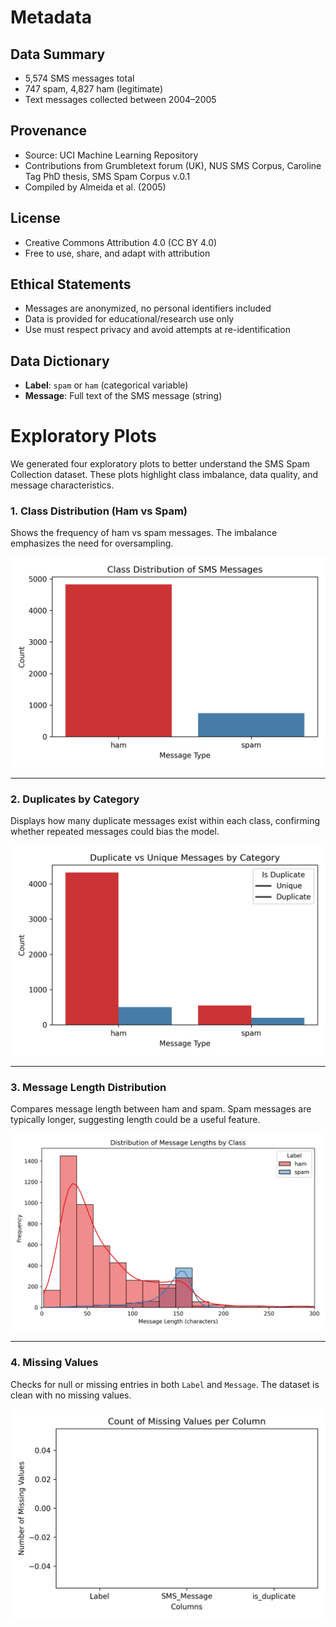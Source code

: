 # Metadata

## Data Summary
- 5,574 SMS messages total
- 747 spam, 4,827 ham (legitimate)
- Text messages collected between 2004–2005

## Provenance
- Source: UCI Machine Learning Repository  
- Contributions from Grumbletext forum (UK), NUS SMS Corpus, Caroline Tag PhD thesis, SMS Spam Corpus v.0.1  
- Compiled by Almeida et al. (2005)

## License
- Creative Commons Attribution 4.0 (CC BY 4.0)  
- Free to use, share, and adapt with attribution

## Ethical Statements
- Messages are anonymized, no personal identifiers included  
- Data is provided for educational/research use only  
- Use must respect privacy and avoid attempts at re-identification  

## Data Dictionary
- **Label**: `spam` or `ham` (categorical variable)  
- **Message**: Full text of the SMS message (string)  

# Exploratory Plots

We generated four exploratory plots to better understand the SMS Spam Collection dataset. These plots highlight class imbalance, data quality, and message characteristics.

### 1. Class Distribution (Ham vs Spam)
Shows the frequency of ham vs spam messages. The imbalance emphasizes the need for oversampling.

![Class Distribution](../OUTPUT/01_Exploratory_Plots/Class_Distribution.png)

---

### 2. Duplicates by Category
Displays how many duplicate messages exist within each class, confirming whether repeated messages could bias the model.

![Duplicates by Category](../OUTPUT/01_Exploratory_Plots/Duplicates_By_Category.png)

---

### 3. Message Length Distribution
Compares message length between ham and spam. Spam messages are typically longer, suggesting length could be a useful feature.

![Message Length Distribution](../OUTPUT/01_Exploratory_Plots/Message_Length_Distribution.png)

---

### 4. Missing Values
Checks for null or missing entries in both `Label` and `Message`. The dataset is clean with no missing values.

![Missing Values](../OUTPUT/01_Exploratory_Plots/Missing_Values.png)

